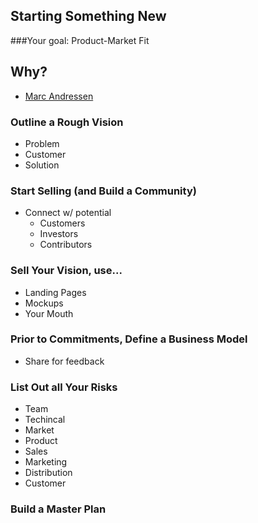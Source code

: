 ## Starting Something New
###Your goal: Product-Market Fit

## Why?
- [Marc Andressen](https://pmarchive.com/guide_to_startups_part4.html)

### Outline a Rough Vision
- Problem
- Customer
- Solution

### Start Selling (and Build a Community)
- Connect w/ potential
    + Customers
    + Investors
    + Contributors

### Sell Your Vision, use...
- Landing Pages
- Mockups
- Your Mouth

### Prior to Commitments, Define a Business Model
- Share for feedback

### List Out all Your Risks
- Team
- Techincal
- Market
- Product
- Sales
- Marketing
- Distribution
- Customer

### Build a Master Plan

